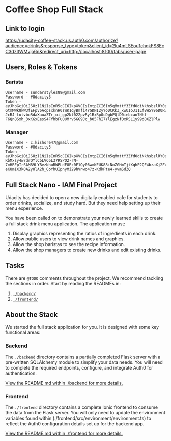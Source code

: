 # Coffee Shop Full Stack

## Link to login
https://udacity-coffee-stack.us.auth0.com/authorize?audience=drinks&response_type=token&client_id=2lu4mLSEou1chqkFS8EcC3dz3WMvjo6n&redirect_uri=http://localhost:8100/tabs/user-page

## Users, Roles & Tokens
### Barista

```
Username - sundarstyles89@gmail.com
Password - #Udacity3
Token - 
eyJhbGciOiJSUzI1NiIsInR5cCI6IkpXVCIsImtpZCI6Im5qMmttY3Zfd0diNkhsbzlRY0pmViJ9.eyJpc3MiOiJodHRwczovL3VkYWNpdHktY29mZmVlLXN0YWNrLnVzLmF1dGgwLmNvbS8iLCJzdWIiOiJhdXRoMHw2MTA5MWZkY2UxNmI5MTAwNmFkNGZiOWQiLCJhdWQiOiJkcmlua3MiLCJpYXQiOjE2MjgwMDY2MTIsImV4cCI6MTYyODAxMzgxMiwiYXpwIjoiMmx1NG1MU0VvdTFjaHFrRlM4RWNDM2R6M1dNdmpvNm4iLCJzY29wZSI6IiIsInBlcm1pc3Npb25zIjpbImdldDpkcmlua3MtZGV0YWlsIl19.n83o6F9PDm5KicFpDtN730zLnNX7l5wTPtOT50tdWF0fAsKcU-GtmMWk8kW3fEFpv6AcpsxknH0sWK1qyBmfi4YGDNI2yYoDCKkZ_xwUIoJ11Lf8W5Y96D0Rw3SuFOybRvm6fRwILsfSViCxNvE_miA2riV1SAfS3YAvJ2Wn87W6N_hQuZPNDVKbiOhEd1T2OkMg_ZdkzfqcInBk5z-JcRJ-tutvboRdaXauaZTr_oi_gp2Nt02ZpvRy1RxRp0cDgbPQlD0iebcao7Nhf-F6Qn8Sxh_3xKGxEesS4FfhbFUOUMrv6GG9Jc_b05FhI7YlEgzNfDxRSL1y99d8XZlPlw
```

### Manager

```
Username - c.kishore47@gmail.com
Password - #Udacity3
Token - 
eyJhbGciOiJSUzI1NiIsInR5cCI6IkpXVCIsImtpZCI6Im5qMmttY3Zfd0diNkhsbzlRY0pmViJ9.eyJpc3MiOiJodHRwczovL3VkYWNpdHktY29mZmVlLXN0YWNrLnVzLmF1dGgwLmNvbS8iLCJzdWIiOiJhdXRoMHw2MTA5MjA5NDM1ODJiYzAwNjk0N2M5NjgiLCJhdWQiOiJkcmlua3MiLCJpYXQiOjE2MjgwMDY1NTEsImV4cCI6MTYyODAxMzc1MSwiYXpwIjoiMmx1NG1MU0VvdTFjaHFrRlM4RWNDM2R6M1dNdmpvNm4iLCJzY29wZSI6IiIsInBlcm1pc3Npb25zIjpbImRlbGV0ZTpkcmlua3MiLCJnZXQ6ZHJpbmtzIiwiZ2V0OmRyaW5rcy1kZXRhaWwiLCJwYXRjaDpkcmlua3MiLCJwb3N0OmRyaW5rcyJdfQ.D5uhAnsuFQ4riO4aXd0ysIVpSK8fnS6r6SPrZVc8bitV8SIdp_EiTBmSt1Z2mXeIJQtpOZS8gfHyIJAMDoZ0M9JygJYOXem8Y2s4x8a4oRYFX8nwZ4IayNTrlaH-RbMxsy4w7drQYlCbLVC6L37RSPO2-rN-7mHBEpIrSAM89LYBvzNnuRWPLdF8Pz0F1Qy06wmKEUK88iNoZGHmTjtXqhP2QE4bzaXj2EVs7Liwupeo0q945TEQhBGuRmVkSrGgI7brrFuXjW_EwfjtmrxYsxBcippRxP-eKUmIX3k0A2yUlA2h_CoYhUIpnyMi29hVnwo47z-KdkPte4-yvmSdZQ
```


## Full Stack Nano - IAM Final Project

Udacity has decided to open a new digitally enabled cafe for students to order drinks, socialize, and study hard. But they need help setting up their menu experience.

You have been called on to demonstrate your newly learned skills to create a full stack drink menu application. The application must:

1. Display graphics representing the ratios of ingredients in each drink.
2. Allow public users to view drink names and graphics.
3. Allow the shop baristas to see the recipe information.
4. Allow the shop managers to create new drinks and edit existing drinks.

## Tasks

There are `@TODO` comments throughout the project. We recommend tackling the sections in order. Start by reading the READMEs in:

1. [`./backend/`](./backend/README.md)
2. [`./frontend/`](./frontend/README.md)

## About the Stack

We started the full stack application for you. It is designed with some key functional areas:

### Backend

The `./backend` directory contains a partially completed Flask server with a pre-written SQLAlchemy module to simplify your data needs. You will need to complete the required endpoints, configure, and integrate Auth0 for authentication.

[View the README.md within ./backend for more details.](./backend/README.md)

### Frontend

The `./frontend` directory contains a complete Ionic frontend to consume the data from the Flask server. You will only need to update the environment variables found within (./frontend/src/environment/environment.ts) to reflect the Auth0 configuration details set up for the backend app.

[View the README.md within ./frontend for more details.](./frontend/README.md)
